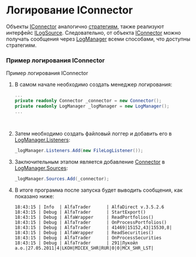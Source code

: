 # Логирование IConnector

Объекты [IConnector](xref:StockSharp.BusinessEntities.IConnector) аналогично [стратегиям](LoggingStrategy.md), также реализуют интерфейс [ILogSource](xref:StockSharp.Logging.ILogSource). Следовательно, от объекта [IConnector](xref:StockSharp.BusinessEntities.IConnector) можно получать сообщения через [LogManager](xref:StockSharp.Logging.LogManager) всеми способами, что доступны стратегиям. 

### Пример логирования IConnector

Пример логирования IConnector

1. В самом начале необходимо создать менеджер логирования: 

   ```cs
   ...
   private readonly Connector _connector = new Connector();
   private readonly LogManager _logManager = new LogManager();
   ...
   				
   				
   ```
2. Затем необходимо создать файловый логгер и добавить его в [LogManager.Listeners](xref:StockSharp.Logging.LogManager.Listeners): 

   ```cs
   _logManager.Listeners.Add(new FileLogListener());
   ```
3. Заключительным этапом является добавление [Connector](xref:StockSharp.Algo.Connector) в [LogManager.Sources](xref:StockSharp.Logging.LogManager.Sources): 

   ```cs
   _logManager.Sources.Add(_connector);
   ```
4. В итоге программа после запуска будет выводить сообщения, как показано ниже: 

   ```none
   18:43:15 | Info  | AlfaTrader      | AlfaDirect v.3.5.2.6
   18:43:15 | Debug | AlfaTrader      | StartExport()
   18:43:15 | Debug | AlfaWrapper     | ReadPortfolios()
   18:43:15 | Debug | AlfaTrader      | OnProcessPortfolios()
   18:43:15 | Debug | AlfaTrader      | 41469|15152,43|15530,8|
   18:43:15 | Debug | AlfaWrapper     | ReadSecurities()
   18:43:15 | Debug | AlfaTrader      | OnProcessSecurities
   18:43:15 | Debug | AlfaTrader      | 291|Лукойл а.о.|27.05.2011|4|LKOH|MICEX_SHR|RUR|0|0|MCX_SHR_LST|
   ```
